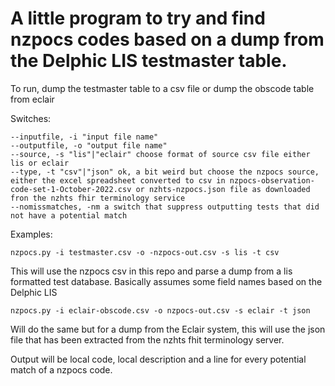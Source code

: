 # A little program to try and find nzpocs codes based on a dump from the Delphic LIS testmaster table. 

To run, dump the testmaster table to a csv file or dump the obscode table from eclair 

Switches:
```
--inputfile, -i "input file name"
--outputfile, -o "output file name"
--source, -s "lis"|"eclair" choose format of source csv file either lis or eclair
--type, -t "csv"|"json" ok, a bit weird but choose the nzpocs source, either the excel spreadsheet converted to csv in nzpocs-observation-code-set-1-October-2022.csv or nzhts-nzpocs.json file as downloaded fron the nzhts fhir terminology service
--nomissmatches, -nm a switch that suppress outputting tests that did not have a potential match 
```

Examples:

`nzpocs.py -i testmaster.csv -o -nzpocs-out.csv -s lis -t csv`

This will use the nzpocs csv in this repo and parse a dump from a lis formatted test database. Basically assumes some field names based on the Delphic LIS

`nzpocs.py -i eclair-obscode.csv -o nzpocs-out.csv -s eclair -t json`

Will do the same but for a dump from the Eclair system, this will use the json file that has been extracted from the nzhts fhit terminology server.


Output will be local code, local description and a line for every potential match of a nzpocs code. 



